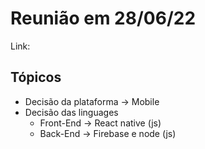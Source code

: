 # Reunião em 28/06/22

Link: 

## Tópicos

* Decisão da plataforma -> Mobile
* Decisão das linguages
    * Front-End -> React native (js)
    * Back-End -> Firebase e node (js)